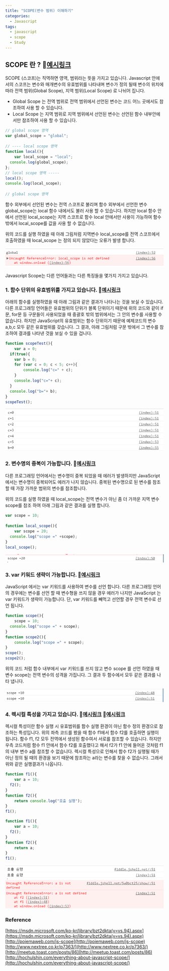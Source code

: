 ```yaml
---
title: "SCOPE(변수 범위) 이해하기"
categories:
  - Javascript
tags:
  - javascript
  - scope
  - Study
---
```


## SCOPE 란 ? 🔗[예시링크](https://jsfiddle.net/rhkfoyyh/2/)
SCOPE (스코프)는 직역하면 영역, 범위라는 뜻을 가지고 있습니다. Javascript 안에서의 스코프는 변수와 매개변수의 유효범위를 나타내며 변수가 정의 될때 변수의 위치에 따라 전역 범위(Global Scope), 지역 범위(Local Scope) 로 나뉘어 집니다.   

- Global Scope 는 전역 범위로 전역 범위에서 선언된 변수는 코드 어느 곳에서도 참조하여 사용 할 수 있습니다.    
- Local Scope 는 지역 범위로 지역 범위에서 선언된 변수는 선언된 함수 내부안에서만 참조하여 사용 할 수 있습니다.
```javascript
// global scope 영역
var global_scope = "global";

// ---- local scope 영역
function local(){
	var local_scope = "local";
  console.log(global_scope);
};
// local scope 영역 -----
local();
console.log(local_scope);

// global scope 영역
```


함수 외부에서 선언된 변수는 전역 스코프로 불리며 함수 외부에서 선언한 변수 global_scope는 local 함수 내에서도 불러 사용 할 수 있습니다. 하지만 local 함수 안에서 선언된 local_scope는 지역 스코프로 함수 local 안에서만 사용이 가능하여 함수 밖에서 local_scope를 값을 사용 할 수 없습니다. 

위의 코드를 실행 하였을 때 아래 그림처럼 지역변수 local_scope를 전역 스코프에서 호출하였을 때 local_scope 는 정의 되지 않았다는 오류가 발생 합니다. 

![scope_img01](/assets/images/scope_img01.png)

Javascript Scope는 다른 언어들과는 다른 특징들을 몇가지 가지고 있습니다.

### 1. 함수 단위의 유효범위를 가지고 있습니다. 🔗[예시링크](https://jsfiddle.net/0x1gn6ps/)
아래의 함수를 실행하였을 때 아래 그림과 같은 결과가 나타나는 것을 보실 수 있습니다. 다른 프로그래밍 언어들은 유효범위의 단위가 블록 단위이기 때문에 위의 코드와 같이 if문, for문 등 구문들이 사용되었을 때 중괄호 밖의 범위에서는 그 안의 변수를 사용할 수 없습니다. 하지만 JavaScript의 유효범위는 함수 단위이기 때문에 예제코드의 변수 a,b,c 모두 같은 유효범위를 갖습니다. 그 결과, 아래 그림처럼 구문 밖에서 그 변수를 참조하여 결과를 나타낸 것을 보실 수 있을 겁니다.
```javascript
function scopeTest(){
	var a = 0;
  if(true){
  	var b = 0;
    for (var c = 0; c < 5; c++){
    	console.log("c=" + c);
    }
    console.log("c="+ c);
  }
  console.log("b="+ b);
}
scopeTest();
```

![scope_img02](/assets/images/scope_img02.png)

### 2. 변수명의 중복이 가능합니다. 🔗[예시링크](https://jsfiddle.net/rhkfoyyh/1/) 
다른 프로그래밍 언어에서는 변수명이 중복 되었을 때 에러가 발생하지만 JavaScript에서는 변수명이 중복되어도 에러가 나지 않습니다. 중복된 변수명으로 된 변수를 참조할 때 가장 가까운 범위의 변수를 참조합니다.  

위의 코드를 실행 하였을 때 local_scope는 전역 변수가 아닌 좀 더 가까운 지역 변수 scope를 참조 하여 아래 그림과 같은 결과를 실행 합니다. 
```javascript
var scope = 10;

function local_scope(){
	var scope = 20;
  console.log("scope =" +scope);
}
local_scope();
```

![scope_img03](/assets/images/scope_img03.png)

### 3. var 키워드 생략이 가능합니다. 🔗[예시링크](https://jsfiddle.net/rhkfoyyh/5/)
JavaScript 에서는 var 키워드를 사용하여 변수를 선언 합니다. 다른 프로그래밍 언어의 경우에는 변수를 선언 할 때 변수형을 쓰지 않을 경우 에러가 나지만 JavaScript 는 var 키워드가 생략이 가능합니다. 단, var 키워드를 빼먹고 선언할 경우 전역 변수로 선언 됩니다. 
```javascript
function scope(){
	scope = 10;
  console.log("scope =" + scope);
}
function scope2(){
	console.log("scope =" + scope);
}
scope();
scope2();
```

위의 코드 처럼 함수 내부에서 var 키워드를 쓰지 않고 변수 scope 를 선언 하였을 때 변수 scope는 전역 변수의 성격을 가집니다. 그 결과 두 함수에서 모두 같은 결과를 나타 냅니다.

![scope_img04](/assets/images/scope_img04.png)

### 4. 렉시컬 특성을 가지고 있습니다. 🔗[예시링크](https://jsfiddle.net/ywwLtko7/) 🔗[예시링크](https://jsfiddle.net/5w0bct25/)
렉시컬 특성이란 함수 실행 시 유효범위를 함수 실행 환경이 아닌 함수 정의 환경으로 참조하는 특성입니다.
위의 좌측 코드를 봤을 때 함수 f1에서 함수 f2를 호출하면 실행이 됩니다. 함수 f1, f2 모두 전역에서 생성된 함수여서 서로를 참조할 수 있습니다. 하지만 우측 코드처럼 함수 f1 안에서 함수 f2를 호출했다고 해서 f2가 f1 안에 들어온 것처럼 f1의 내부 변수 a를 참조할 수 없습니다. 렉시컬 특성으로 인해서 함수 f2가 실행될 때가 아닌 정의 될 때의 환경을 보기 때문에 참조하는 a라는 변수를 찾을 수 없습니다. 그래서 위와 같은 실행결과가 나옵니다. 
```javascript
function f1(){
	var a = 10;
  f2();
}
function f2(){
	return console.log("호출 실행");
}
f1();
```
```javascript
function f1(){
	var a = 10;
  f2();
}
function f2(){
	return a;
}
f1();
```

![scope_img05](/assets/images/scope_img05.png)
![scope_img06](/assets/images/scope_img06.png)

### Reference
[https://msdn.microsoft.com/ko-kr/library/bzt2dkta(v=vs.94).aspx](https://msdn.microsoft.com/ko-kr/library/bzt2dkta(v=vs.94).aspx)    
[http://poiemaweb.com/js-scope](http://poiemaweb.com/js-scope)    
[http://www.nextree.co.kr/p7363/](http://www.nextree.co.kr/p7363/)     
[http://meetup.toast.com/posts/86](http://meetup.toast.com/posts/86)    
[http://hochulshin.com/everything-about-javascript-scope/](http://hochulshin.com/everything-about-javascript-scope/)



